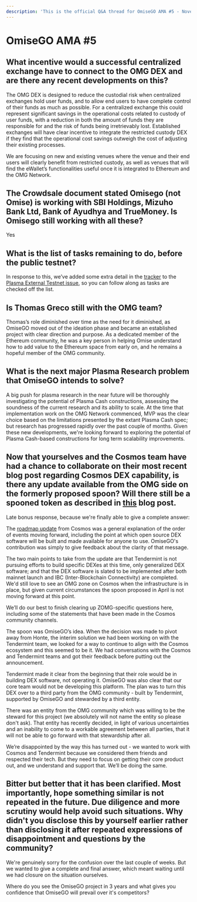 ```yaml
---
description: 'This is the official Q&A thread for OmiseGO AMA #5 - November 12, 2018'
---
```


# OmiseGO AMA \#5

## What incentive would a successful centralized exchange have to connect to the OMG DEX and are there any recent developments on this?

The OMG DEX is designed to reduce the custodial risk when centralized exchanges hold user funds, and to allow end users to have complete control of their funds as much as possible. For a centralized exchange this could represent significant savings in the operational costs related to custody of user funds, with a reduction in both the amount of funds they are responsible for and the risk of funds being irretrievably lost. Established exchanges will have clear incentive to integrate the restricted custody DEX if they find that the operational cost savings outweigh the cost of adjusting their existing processes.

We are focusing on new and existing venues where the venue and their end users will clearly benefit from restricted custody, as well as venues that will find the eWallet’s functionalities useful once it is integrated to Ethereum and the OMG Network.

## The Crowdsale document stated Omisego \(not Omise\) is working with SBI Holdings, Mizuho Bank Ltd, Bank of Ayudhya and TrueMoney. Is Omisego still working with all these?

Yes

## What is the list of tasks remaining to do, before the public testnet?

In response to this, we’ve added some extra detail in the [tracker](https://github.com/buildOMG/tracker/projects/1) to the [Plasma External Testnet issue](https://github.com/buildOMG/tracker/issues/28), so you can follow along as tasks are checked off the list.

## Is Thomas Greco still with the OMG team?

Thomas’s role diminished over time as the need for it diminished, as OmiseGO moved out of the ideation phase and became an established project with clear direction and purpose. As a dedicated member of the Ethereum community, he was a key person in helping Omise understand how to add value to the Ethereum space from early on, and he remains a hopeful member of the OMG community.

## What is the next major Plasma Research problem that OmiseGO intends to solve?

A big push for plasma research in the near future will be thoroughly investigating the potential of Plasma Cash constructions, assessing the soundness of the current research and its ability to scale. At the time that implementation work on the OMG Network commenced, MVP was the clear choice based on the limitations presented by the extant Plasma Cash spec; but research has progressed rapidly over the past couple of months. Given these new developments, we're looking forward to exploring the potential of Plasma Cash-based constructions for long term scalability improvements.

## Now that yourselves and the Cosmos team have had a chance to collaborate on their most recent blog post regarding Cosmos DEX capability, is there any update available from the OMG side on the formerly proposed spoon? Will there still be a spooned token as described in [this](https://medium.com/@omise_go/o-m-forking-g-1cc257b890ec) blog post. 

Late bonus response, because we're finally able to give a complete answer:

The [roadmap update](https://medium.com/tendermint/an-update-on-the-plans-for-a-cosmos-dex-f69fd42dd1fc) from Cosmos was a general explanation of the order of events moving forward, including the point at which open source DEX software will be built and made available for anyone to use. OmiseGO's contribution was simply to give feedback about the clarity of that message.

The two main points to take from the update are that Tendermint is not pursuing efforts to build specific DEXes at this time, only generalized DEX software; and that the DEX software is slated to be implemented after both mainnet launch and IBC \(Inter-Blockchain Connectivity\) are completed. We'd still love to see an OMG zone on Cosmos when the infrastructure is in place, but given current circumstances the spoon proposed in April is not moving forward at this point.

We’ll do our best to finish clearing up ZOMG-specific questions here, including some of the statements that have been made in the Cosmos community channels.

The spoon was OmiseGO’s idea. When the decision was made to pivot away from Honte, the interim solution we had been working on with the Tendermint team, we looked for a way to continue to align with the Cosmos ecosystem and this seemed to be it. We had conversations with the Cosmos and Tendermint teams and got their feedback before putting out the announcement.

Tendermint made it clear from the beginning that their role would be in building DEX software, not operating it. OmiseGO was also clear that our core team would not be developing this platform. The plan was to turn this DEX over to a third party from the OMG community - built by Tendermint, supported by OmiseGO and stewarded by a third entity.

There was an entity from the OMG community which was willing to be the steward for this project \(we absolutely will not name the entity so please don't ask\). That entity has recently decided, in light of various uncertainties and an inability to come to a workable agreement between all parties, that it will not be able to go forward with that stewardship after all.

We’re disappointed by the way this has turned out - we wanted to work with Cosmos and Tendermint because we considered them friends and respected their tech. But they need to focus on getting their core product out, and we understand and support that. We’ll be doing the same.

## Bitter but better that it has been clarified. Most importantly, hope something similar is not repeated in the future. Due diligence and more scrutiny would help avoid such situations. Why didn't you disclose this by yourself earlier rather than disclosing it after repeated expressions of disappointment and questions by the community?

We're genuinely sorry for the confusion over the last couple of weeks. But we wanted to give a complete and final answer, which meant waiting until we had closure on the situation ourselves.

Where do you see the OmiseGO project in 3 years and what gives you confidence that OmiseGO will prevail over it's competitors?



